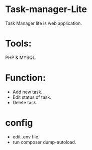 # Task-manager-Lite

Task Manager lite is web application. 

# Tools: 
PHP & MYSQL.

# Function:
- Add new task.
- Edit status of task.
- Delete task.

# config
- edit .env file.
- run composer dump-autoload.
